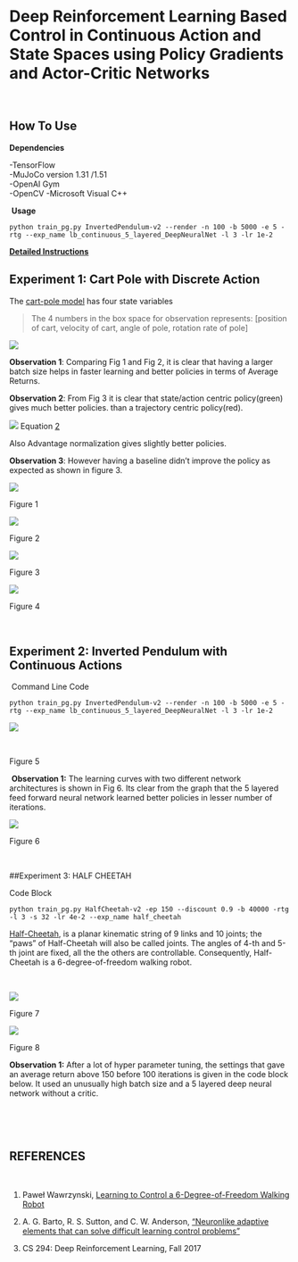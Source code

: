 Deep Reinforcement Learning Based Control in Continuous Action and State Spaces using Policy Gradients and Actor-Critic Networks
================================
 

## How To Use


**Dependencies**

-TensorFlow   
-MuJoCo version 1.31 /1.51  
-OpenAI Gym  
-OpenCV
-Microsoft Visual C++ 

 **Usage**

```
python train_pg.py InvertedPendulum-v2 --render -n 100 -b 5000 -e 5 -rtg --exp_name lb_continuous_5_layered_DeepNeuralNet -l 3 -lr 1e-2
```

**[Detailed Instructions](/hw2_final.pdf)**



## Experiment 1: Cart Pole with Discrete Action 

The [cart-pole model](http://www.derongliu.org/adp/adp-cdrom/Barto1983.pdf) has four state variables
> The 4 numbers in the box space for observation represents: [position of cart, velocity of cart, angle of pole, rotation rate of pole]

![](Images/math1.png)


**Observation 1**: Comparing Fig 1 and Fig 2, it is clear that having a larger
    batch size helps in faster learning and better policies in terms of Average
    Returns.

**Observation 2**: From Fig 3 it is clear that state/action centric policy(green) gives much better policies. than a trajectory centric policy(red).

![](Images/equation2.gif)
Equation [2](https://docs.google.com/document/d/1Iw_TUijQ-C6F0M3mWWco8_rDiuEblKvtr8mCB3ITLas/edit#bookmark=id.ykbyvnen9iwg)

Also Advantage normalization gives slightly better policies.

**Observation 3**: However having a baseline didn’t improve the policy as expected as shown in figure 3.

![](Images/graph_small_batch.png)

Figure 1

![](Images/graph_large_batch.png)

Figure 2

![](Images/large_optimal.png)

Figure 3

![](Images/with-without-critic.png)

Figure 4

 
## Experiment 2: Inverted Pendulum with Continuous Actions

 Command Line Code
```
python train_pg.py InvertedPendulum-v2 --render -n 100 -b 5000 -e 5 -rtg --exp_name lb_continuous_5_layered_DeepNeuralNet -l 3 -lr 1e-2
```


![](Images/pendulum_continuous.PNG)

 

Figure 5

 **Observation 1:** The learning curves with two different network architectures
    is shown in Fig 6. Its clear from the graph that the 5 layered feed forward
    neural network learned better policies in lesser number of iterations.



![](Images/inverted.png)

Figure 6

 

##Experiment 3: HALF CHEETAH

Code Block

```
python train_pg.py HalfCheetah-v2 -ep 150 --discount 0.9 -b 40000 -rtg -l 3 -s 32 -lr 4e-2 --exp_name half_cheetah
```

[Half-Cheetah](http://prac.elka.pw.edu.pl//~pwawrzyn/pub-s/0601_SLEAC.pdf), is a planar kinematic string of 9 links and 10 joints; the
“paws” of Half-Cheetah will also be called joints. The angles of 4-th and 5-th
joint are fixed, all the the others are controllable. Consequently, Half-Cheetah
is a 6-degree-of-freedom walking robot.

 

![](Images/half-ch.PNG)

Figure 7

![](Images/half-cheetah.png)

Figure 8


**Observation 1:** After a lot of hyper parameter tuning, the settings that gave
an average return above 150 before 100 iterations is given in the code block
below. It used an unusually high batch size and a 5 layered deep neural network
without a critic.

 

 

## REFERENCES

 

1. Paweł Wawrzynski, [Learning to Control a 6-Degree-of-Freedom Walking Robot](http://prac.elka.pw.edu.pl//~pwawrzyn/pub-s/0601_SLEAC.pdf) 

2. A. G. Barto, R. S. Sutton, and C. W. Anderson, [“Neuronlike adaptive elements
that can solve difficult learning control problems”](
http://www.derongliu.org/adp/adp-cdrom/Barto1983.pdf)

3. CS 294: Deep Reinforcement Learning, Fall 2017

 

 
